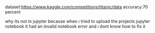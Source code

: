 dataset:https://www.kaggle.com/competitions/titanic/data
accuracy:70 percent

why its not in jupyter because when ı tried to upload the projects jupyter notebook it had an invalid notebook error and ı dont know how to fix it
